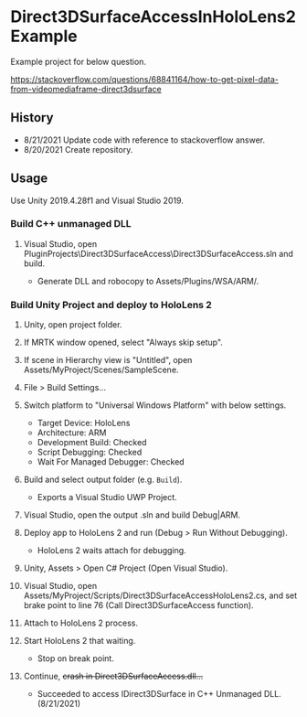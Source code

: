 # Direct3DSurfaceAccessInHoloLens2Example

Example project for below question.

https://stackoverflow.com/questions/68841164/how-to-get-pixel-data-from-videomediaframe-direct3dsurface

## History

- 8/21/2021 Update code with reference to stackoverflow answer.
- 8/20/2021 Create repository.

## Usage

Use Unity 2019.4.28f1 and Visual Studio 2019.

### Build C++ unmanaged DLL

1. Visual Studio, open PluginProjects\Direct3DSurfaceAccess\Direct3DSurfaceAccess.sln and build.

   - Generate DLL and robocopy to Assets/Plugins/WSA/ARM/.

### Build Unity Project and deploy to HoloLens 2

1. Unity, open project folder.

2. If MRTK window opened, select "Always skip setup".

3. If scene in Hierarchy view is "Untitled", open Assets/MyProject/Scenes/SampleScene.

4. File > Build Settings...

5. Switch platform to "Universal Windows Platform" with below settings.

   - Target Device: HoloLens
   - Architecture: ARM
   - Development Build: Checked
   - Script Debugging: Checked
   - Wait For Managed Debugger: Checked

6. Build and select output folder (e.g. `Build`).

   - Exports a Visual Studio UWP Project.

7. Visual Studio, open the output .sln and build Debug|ARM.

8. Deploy app to HoloLens 2 and run (Debug > Run Without Debugging).

   - HoloLens 2 waits attach for debugging.

9. Unity, Assets > Open C# Project (Open Visual Studio).

10. Visual Studio, open Assets/MyProject/Scripts/Direct3DSurfaceAccessHoloLens2.cs, and set brake point to line 76 (Call Direct3DSurfaceAccess function).

11. Attach to HoloLens 2 process.

12. Start HoloLens 2 that waiting.

    - Stop on break point.

13. Continue, ~~crash in Direct3DSurfaceAccess.dll...~~

    - Succeeded to access IDirect3DSurface in C++ Unmanaged DLL. (8/21/2021)
